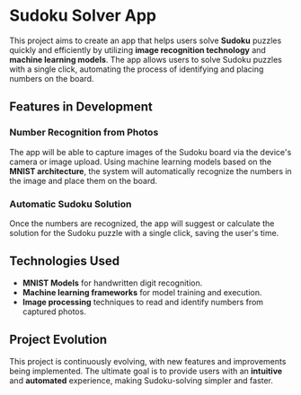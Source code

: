 # **Sudoku Solver App**

This project aims to create an app that helps users solve **Sudoku** puzzles quickly and efficiently by utilizing **image recognition technology** and **machine learning models**. The app allows users to solve Sudoku puzzles with a single click, automating the process of identifying and placing numbers on the board.

## **Features in Development**

### **Number Recognition from Photos**
The app will be able to capture images of the Sudoku board via the device's camera or image upload. Using machine learning models based on the **MNIST architecture**, the system will automatically recognize the numbers in the image and place them on the board.

### **Automatic Sudoku Solution**
Once the numbers are recognized, the app will suggest or calculate the solution for the Sudoku puzzle with a single click, saving the user's time.

## **Technologies Used**

- **MNIST Models** for handwritten digit recognition.
- **Machine learning frameworks** for model training and execution.
- **Image processing** techniques to read and identify numbers from captured photos.

## **Project Evolution**

This project is continuously evolving, with new features and improvements being implemented. The ultimate goal is to provide users with an **intuitive** and **automated** experience, making Sudoku-solving simpler and faster.

